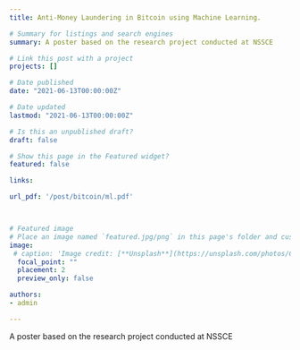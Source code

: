 ```yaml
---
title: Anti-Money Laundering in Bitcoin using Machine Learning.

# Summary for listings and search engines
summary: A poster based on the research project conducted at NSSCE

# Link this post with a project
projects: []

# Date published
date: "2021-06-13T00:00:00Z"

# Date updated
lastmod: "2021-06-13T00:00:00Z"

# Is this an unpublished draft?
draft: false

# Show this page in the Featured widget?
featured: false

links:

url_pdf: '/post/bitcoin/ml.pdf'



# Featured image
# Place an image named `featured.jpg/png` in this page's folder and customize its options here.
image:
 # caption: 'Image credit: [**Unsplash**](https://unsplash.com/photos/CpkOjOcXdUY)'
  focal_point: ""
  placement: 2
  preview_only: false

authors:
- admin

---
```

A poster based on the research project conducted at NSSCE



